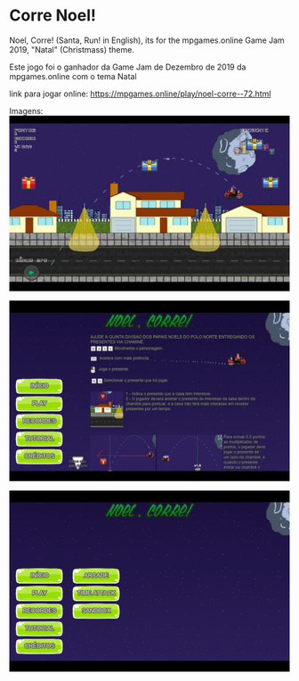 # Corre Noel!
Noel, Corre! (Santa, Run! in English), its for the mpgames.online Game Jam 2019, "Natal" (Christmass) theme.

Este jogo foi o ganhador da Game Jam de Dezembro de 2019 da mpgames.online com o tema Natal

link para jogar online: https://mpgames.online/play/noel-corre--72.html

Imagens:
![img1](https://raw.githubusercontent.com/Victor-Morvy/Corre_Noel_Construct2/master/noel1.png)

![img2](https://raw.githubusercontent.com/Victor-Morvy/Corre_Noel_Construct2/master/noel2.png)

![img3](https://raw.githubusercontent.com/Victor-Morvy/Corre_Noel_Construct2/master/noel3.png)
